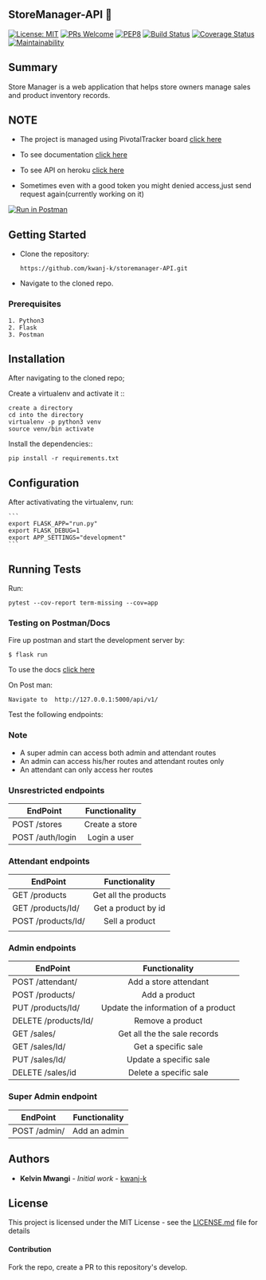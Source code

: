 ## StoreManager-API  :department_store:
[![License: MIT](https://img.shields.io/badge/License-MIT-yellow.svg)](https://opensource.org/licenses/MIT) [![PRs Welcome](https://img.shields.io/badge/PRs-welcome-brightgreen.svg?style=flat-square)](http://makeapullrequest.com) [![PEP8](https://img.shields.io/badge/code%20style-pep8-green.svg)](https://www.python.org/dev/peps/pep-0008/) [![Build Status](https://travis-ci.com/kwanj-k/storemanager-API.svg?branch=ft-readme-%23161244054)](https://travis-ci.com/kwanj-k/storemanager-API) [![Coverage Status](https://coveralls.io/repos/github/kwanj-k/storemanager-API/badge.svg?branch=ch-badges-%23161336881)](https://coveralls.io/github/kwanj-k/storemanager-API?branch=ch-badges-%23161336881) [![Maintainability](https://api.codeclimate.com/v1/badges/a99a88d28ad37a79dbf6/maintainability)](https://codeclimate.com/github/codeclimate/codeclimate/maintainability)

## Summary

Store Manager is a web application that helps store owners manage sales and product inventory records. 

## NOTE
* The project is managed using PivotalTracker board [click here](https://www.pivotaltracker.com/n/projects/2202775)

* To see documentation [click here](https://storemanager-v1.herokuapp.com/api/v1/)

* To see API on heroku [click here](https://storemanager-v1.herokuapp.com/api/v1/)

* Sometimes even with a good token you might denied access,just send request again(currently working on it)

[![Run in Postman](https://run.pstmn.io/button.svg)](https://app.getpostman.com/run-collection/a59f0970bc1d28343020)

## Getting Started 

* Clone the repository: 

    ```https://github.com/kwanj-k/storemanager-API.git```

* Navigate to the cloned repo. 

### Prerequisites

```
1. Python3
2. Flask
3. Postman
```

## Installation 
After navigating to the cloned repo;

Create a virtualenv and activate it ::

    create a directory 
    cd into the directory
    virtualenv -p python3 venv
    source venv/bin activate

Install the dependencies::

    pip install -r requirements.txt 


## Configuration

After activativating the virtualenv, run:

    ```
    export FLASK_APP="run.py"
    export FLASK_DEBUG=1
    export APP_SETTINGS="development"
    ```
## Running Tests

Run:
```
pytest --cov-report term-missing --cov=app
```

### Testing on Postman/Docs
Fire up postman and start the development server by:
  ```
  $ flask run
  ```

To use the docs [click here]( http://127.0.0.1:5000/api/v1/)

On Post man:

    Navigate to  http://127.0.0.1:5000/api/v1/


Test the following endpoints:
### Note

* A super admin can access both admin and attendant routes
* An admin can access his/her routes and attendant routes only
* An attendant can only access her routes


### Unsrestricted endpoints

| EndPoint                       | Functionality                           |
| -------------------------------|:---------------------------------------:|
| POST     /stores               | Create a store                          |
| POST     /auth/login                | Login a user                            |


### Attendant endpoints

| EndPoint                       | Functionality                           |
| -------------------------------|:---------------------------------------:|                                                                 
| GET      /products             | Get all the products                    |
| GET      /products/Id/         | Get  a product by id                    |
| POST     /products/Id/         | Sell a product                          |
|                                                                          |

### Admin endpoints

| EndPoint                       | Functionality                           |
| -------------------------------|:---------------------------------------:|                                                                 
| POST     /attendant/           | Add a store attendant                   | 
| POST     /products/            | Add a product                           | 
| PUT      /products/Id/         | Update the information of a product     |
| DELETE   /products/Id/         | Remove a product                        |
| GET      /sales/               | Get all the the sale records            |
| GET      /sales/Id/            | Get a specific sale                     |
| PUT      /sales/Id/            | Update a specific sale                  |
| DELETE   /sales/id             | Delete a specific sale                  |


### Super Admin endpoint

| EndPoint                       | Functionality                           |
| -------------------------------|:---------------------------------------:|
| POST     /admin/               | Add an admin                            | 




## Authors

* **Kelvin Mwangi** - *Initial work* - [kwanj-k](https://github.com/kwanj-k)

## License

This project is licensed under the MIT License - see the [LICENSE.md](LICENSE.md) file for details

#### Contribution
Fork the repo, create a PR to this repository's develop.